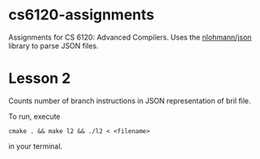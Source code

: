 # cs6120-assignments
Assignments for CS 6120: Advanced Compilers. Uses the [nlohmann/json](https://json.nlohmann.me/) library to parse JSON files.

# Lesson 2
Counts number of branch instructions in JSON representation of bril file.

To run, execute

`cmake . && make l2 && ./l2 < <filename>`

in your terminal.
